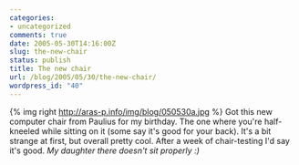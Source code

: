 ```yaml
---
categories:
- uncategorized
comments: true
date: 2005-05-30T14:16:00Z
slug: the-new-chair
status: publish
title: The new chair
url: /blog/2005/05/30/the-new-chair/
wordpress_id: "40"
---
```


{% img right http://aras-p.info/img/blog/050530a.jpg %}
Got this new computer chair from Paulius for my birthday. The one where you're half-kneeled while sitting on it (some say it's good for your back). It's a bit strange at first, but overall pretty cool. After a week of chair-testing I'd say it's good. _My daughter there doesn't sit properly :)_
